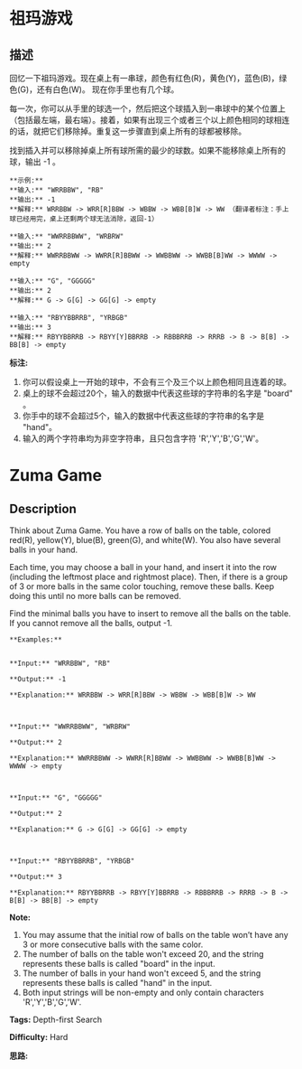 # 祖玛游戏

## 描述

回忆一下祖玛游戏。现在桌上有一串球，颜色有红色(R)，黄色(Y)，蓝色(B)，绿色(G)，还有白色(W)。 现在你手里也有几个球。

每一次，你可以从手里的球选一个，然后把这个球插入到一串球中的某个位置上（包括最左端，最右端）。接着，如果有出现三个或者三个以上颜色相同的球相连的话，就把它们移除掉。重复这一步骤直到桌上所有的球都被移除。

找到插入并可以移除掉桌上所有球所需的最少的球数。如果不能移除桌上所有的球，输出 -1 。

    
    
    **示例:**
    **输入:** "WRRBBW", "RB" 
    **输出:** -1 
    **解释:** WRRBBW -> WRR[R]BBW -> WBBW -> WBB[B]W -> WW （翻译者标注：手上球已经用完，桌上还剩两个球无法消除，返回-1）
    
    **输入:** "WWRRBBWW", "WRBRW" 
    **输出:** 2 
    **解释:** WWRRBBWW -> WWRR[R]BBWW -> WWBBWW -> WWBB[B]WW -> WWWW -> empty
    
    **输入:** "G", "GGGGG" 
    **输出:** 2 
    **解释:** G -> G[G] -> GG[G] -> empty 
    
    **输入:** "RBYYBBRRB", "YRBGB" 
    **输出:** 3 
    **解释:** RBYYBBRRB -> RBYY[Y]BBRRB -> RBBBRRB -> RRRB -> B -> B[B] -> BB[B] -> empty 
    

**标注:**

  1. 你可以假设桌上一开始的球中，不会有三个及三个以上颜色相同且连着的球。
  2. 桌上的球不会超过20个，输入的数据中代表这些球的字符串的名字是 "board" 。
  3. 你手中的球不会超过5个，输入的数据中代表这些球的字符串的名字是 "hand"。
  4. 输入的两个字符串均为非空字符串，且只包含字符 'R','Y','B','G','W'。



# Zuma Game

## Description



Think about Zuma Game. You have a row of balls on the table, colored red(R), yellow(Y), blue(B), green(G), and white(W). You also have several balls in your hand.

Each time, you may choose a ball in your hand, and insert it into the row (including the leftmost place and rightmost place). Then, if there is a group of 3 or more balls in the same color touching, remove these balls. Keep doing this until no more balls can be removed.

Find the minimal balls you have to insert to remove all the balls on the table. If you cannot remove all the balls, output -1.

    
    
    
    
    **Examples:**  
    
    **Input:** "WRRBBW", "RB"
    **Output:** -1
    **Explanation:** WRRBBW -> WRR[R]BBW -> WBBW -> WBB[B]W -> WW
    
    **Input:** "WWRRBBWW", "WRBRW"
    **Output:** 2
    **Explanation:** WWRRBBWW -> WWRR[R]BBWW -> WWBBWW -> WWBB[B]WW -> WWWW -> empty
    
    **Input:** "G", "GGGGG"
    **Output:** 2
    **Explanation:** G -> G[G] -> GG[G] -> empty 
    
    **Input:** "RBYYBBRRB", "YRBGB"
    **Output:** 3
    **Explanation:** RBYYBBRRB -> RBYY[Y]BBRRB -> RBBBRRB -> RRRB -> B -> B[B] -> BB[B] -> empty 
    

**Note:**  

  1. You may assume that the initial row of balls on the table won’t have any 3 or more consecutive balls with the same color.
  2. The number of balls on the table won't exceed 20, and the string represents these balls is called "board" in the input.
  3. The number of balls in your hand won't exceed 5, and the string represents these balls is called "hand" in the input.
  4. Both input strings will be non-empty and only contain characters 'R','Y','B','G','W'.


**Tags:** Depth-first Search

**Difficulty:** Hard

**思路:**
